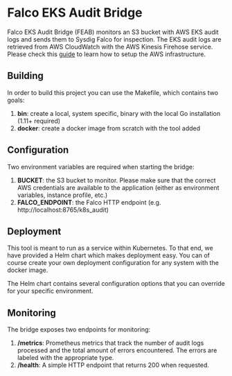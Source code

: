 # Falco EKS Audit Bridge

Falco EKS Audit Bridge (FEAB) monitors an S3 bucket with AWS EKS audit logs and sends them to Sysdig Falco for inspection. The EKS audit logs are retrieved from AWS CloudWatch with the AWS Kinesis Firehose service. Please check this [guide](https://docs.aws.amazon.com/AmazonCloudWatch/latest/logs//SubscriptionFilters.html#FirehoseExample) to learn how to setup the AWS infrastructure.

## Building

In order to build this project you can use the Makefile, which contains two goals:

1. **bin**: create a local, system specific, binary with the local Go installation (1.11+ required)
2. **docker**: create a docker image from scratch with the tool added

## Configuration

Two environment variables are required when starting the bridge:

1. **BUCKET**: the S3 bucket to monitor. Please make sure that the correct AWS credentials are available to the application (either as environment variables, instance profile, etc.)
2. **FALCO_ENDPOINT**: the Falco HTTP endpoint (e.g. http://localhost:8765/k8s_audit)

## Deployment

This tool is meant to run as a service within Kubernetes. To that end, we have provided a Helm chart which makes deployment easy. You can of course create your own deployment configuration for any system with the docker image.

The Helm chart contains several configuration options that you can override for your specific environment.

## Monitoring

The bridge exposes two endpoints for monitoring:

1. **/metrics**: Prometheus metrics that track the number of audit logs processed and the total amount of errors encountered. The errors are labeled with the appropriate type.
2. **/health**: A simple HTTP endpoint that returns 200 when requested.   